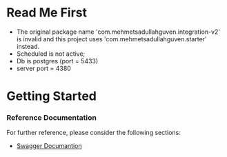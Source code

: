 # Read Me First

* The original package name 'com.mehmetsadullahguven.integration-v2' is invalid and this project uses 'com.mehmetsadullahguven.starter' instead.
* Scheduled is not active;
* Db is postgres (port = 5433)
* server port = 4380

# Getting Started

### Reference Documentation
For further reference, please consider the following sections:

* [Swagger Documantion](http://localhost:4380/swagger-ui/index.html#/)

